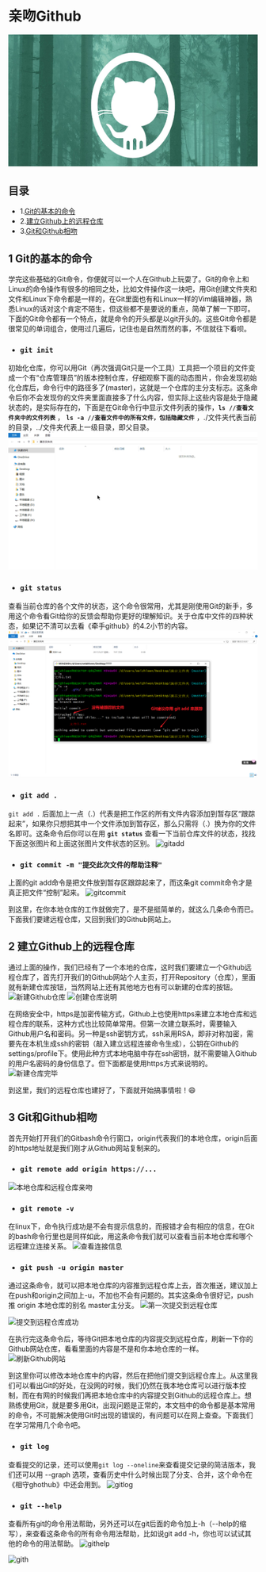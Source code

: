 # 亲吻Github
![亲吻Github](../img/github/亲吻Github.jpg)

## 目录
- 1.[Git的基本的命令](#1-git的基本的命令)
- 2.[建立Github上的远程仓库](#2-建立github上的远程仓库)
- 3.[Git和Github相吻](#3-git和github接吻)

## 1 Git的基本的命令

学完这些基础的Git命令，你便就可以一个人在Github上玩耍了。Git的命令上和Linux的命令操作有很多的相同之处，比如文件操作这一块吧，用Git创建文件夹和文件和Linux下命令都是一样的，在Git里面也有和Linux一样的Vim编辑神器，熟悉Linux的话对这个肯定不陌生，但这些都不是要说的重点，简单了解一下即可。下面的Git命令都有一个特点，就是命令的开头都是以git开头的。这些Git命令都是很常见的单词组合，使用过几遍后，记住也是自然而然的事，不信就往下看呗。

- ### ```git init```  
初始化仓库，你可以用Git（再次强调Git只是一个工具）工具把一个项目的文件变成一个有“仓库管理员”的版本控制仓库，仔细观察下面的动态图片，你会发现初始化仓库后，命令行中的路径多了(master)，这就是一个仓库的主分支标志。这条命令后你不会发现你的文件夹里面直接多了什么内容，但实际上这些内容是处于隐藏状态的，是实际存在的，下面是在Git命令行中显示文件列表的操作，**```ls //查看文件夹中的文件列表```** ， **```ls -a //查看文件中的所有文件，包括隐藏文件```** ，./文件夹代表当前的目录，../文件夹代表上一级目录，即父目录。
![gitinit](../img/github/gitinit.gif)

- ### ```git status```  
查看当前仓库的各个文件的状态，这个命令很常用，尤其是刚使用Git的新手，多用这个命令看Git给你的反馈会帮助你更好的理解知识。关于仓库中文件的四种状态，如果记不清可以去看《牵手github》的4.2小节的内容。
![gitstatus](../img/github/gitstatus.png)

- ### ```git add .```  
```git add .``` 后面加上一点（.）代表是把工作区的所有文件内容添加到暂存区“跟踪起来”，如果你只想把其中一个文件添加到暂存区，那么只需将（.）换为你的文件名即可。这条命令后你可以在用 **```git status```** 查看一下当前仓库文件的状态，找找下面这张图片和上面这张图片文件状态的区别。
![gitadd](../img/github/gitadd.png)

- ### ```git commit -m "提交此次文件的帮助注释"```  
上面的git add命令是把文件放到暂存区跟踪起来了，而这条git commit命令才是真正把文件“控制”起来。
![gitcommit](../img/github/gitcommit.png)

到这里，在你本地仓库的工作就做完了，是不是挺简单的，就这么几条命令而已。下面我们要建远程仓库，又回到我们的Github网站上。

## 2 建立Github上的远程仓库

通过上面的操作，我们已经有了一个本地的仓库，这时我们要建立一个Github远程仓库了，首先打开我们的Github网站个人主页，打开Repository（仓库），里面就有新建仓库按钮，当然网站上还有其他地方也有可以新建的仓库的按钮。
![新建Github仓库](../img/github/新建Github仓库.png)
![创建仓库说明](../img/github/创建仓库说明.png)

在网络安全中，https是加密传输方式，Github上也使用https来建立本地仓库和远程仓库的联系，这种方式也比较简单常用。但第一次建立联系时，需要输入Github用户名和密码。另一种是ssh密钥方式，ssh采用RSA，即非对称加密，需要先在本机生成ssh的密钥（敲入建立远程连接命令生成），公钥在Github的settings/profile下。使用此种方式本地电脑中存在ssh密钥，就不需要输入Github的用户名密码的身份信息了。但下面都是使用https方式来说明的。
![新建仓库完毕](../img/github/新建仓库完毕.png)

到这里，我们的远程仓库也建好了，下面就开始搞事情啦！:smile:

## 3 Git和Github相吻

首先开始打开我们的Gitbash命令行窗口，origin代表我们的本地仓库，origin后面的https地址就是我们刚才从Github网站复制来的。

- ### ```git remote add origin https://...```  
![本地仓库和远程仓库亲吻](../img/github/本地仓库和远程仓库亲吻.png)

- ### ```git remote -v```  
在linux下，命令执行成功是不会有提示信息的，而报错才会有相应的信息，在Git 的bash命令行里也是同样如此，用这条命令我们就可以查看当前本地仓库和哪个远程建立连接关系。
![查看连接信息](../img/github/查看连接信息.png)

- ### ```git push -u origin master```
通过这条命令，就可以把本地仓库的内容推到远程仓库上去，首次推送，建议加上在push和origin之间加上-u，不加也不会有问题的。其实这条命令很好记，push 推 origin 本地仓库的别名 master主分支。
![第一次提交到远程仓库](../img/github/第一次提交到远程仓库.png)

![提交到远程仓库成功](../img/github/提交到远程仓库成功.png)

在执行完这条命令后，等待Git把本地仓库的内容提交到远程仓库，刷新一下你的Github网站仓库，看看里面的内容是不是和你本地仓库的一样。
![刷新Github网站](../img/github/刷新Github网站.png)

到这里你可以修改本地仓库中的内容，然后在把他们提交到远程仓库上。从这里我们可以看出Git的好处，在没网的时候，我们仍然在我本地仓库可以进行版本控制，而在有网的时候我们再把本地仓库中的内容提交到Github的远程仓库上。想熟练使用Git，就是要多用Git，出现问题是正常的，本文档中的命令都是基本常用的命令，不可能解决使用Git时出现的错误的，有问题可以在网上查查。下面我们在学习常用几个命令吧。

- ### ```git log```    
查看提交的记录，还可以使用```git log --oneline```来查看提交记录的简洁版本，我们还可以用 --graph 选项，查看历史中什么时候出现了分支、合并，这个命令在《相守ghothub》中还会用到。
![gitlog](../img/github/gitlog.png)

- ### ```git --help```  
查看所有git的命令用法帮助，另外还可以在git后面的命令加上-h（--help的缩写），来查看这条命令的所有命令用法帮助，比如说git add -h，你也可以试试其他的命令的用法帮助。
![githelp](../img/github/githelp.png)

![gith](../img/github/gith.png)
